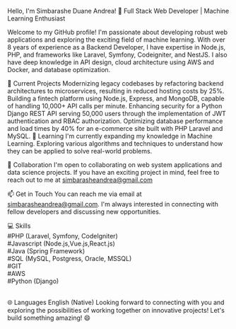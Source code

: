 Hello, I'm Simbarashe Duane Andrea! 👋
Full Stack Web Developer | Machine Learning Enthusiast

Welcome to my GitHub profile! I'm passionate about developing robust web applications and exploring the exciting field of machine learning. With over 8 years of experience as a Backend Developer, I have expertise in Node.js, PHP, and frameworks like Laravel, Symfony, Codeigniter, and NestJS. I also have deep knowledge in API design, cloud architecture using AWS and Docker, and database optimization.

🔭 Current Projects
Modernizing legacy codebases by refactoring backend architectures to microservices, resulting in reduced hosting costs by 25%.
Building a fintech platform using Node.js, Express, and MongoDB, capable of handling 10,000+ API calls per minute.
Enhancing security for a Python Django REST API serving 50,000 users through the implementation of JWT authentication and RBAC authorization.
Optimizing database performance and load times by 40% for an e-commerce site built with PHP Laravel and MySQL.
🌱 Learning
I'm currently expanding my knowledge in Machine Learning. Exploring various algorithms and techniques to understand how they can be applied to solve real-world problems.

👯 Collaboration
I'm open to collaborating on web system applications and data science projects. If you have an exciting project in mind, feel free to reach out to me at simbarasheandrea@gmail.com

📫 Get in Touch
You can reach me via email at simbarasheandrea@gmail.com. I'm always interested in connecting with fellow developers and discussing new opportunities.

💻 Skills<br>
#PHP (Laravel, Symfony, CodeIgniter)<br>
#Javascript (Node.js,Vue.js,React.js)<br>
#Java (Spring Framework)<br>
#SQL (MySQL, Postgress, Oracle, MSSQL)<br>
#GIT<br>
#AWS<br>
#Python (Django)<br><br>

🌐 Languages
English (Native)
Looking forward to connecting with you and exploring the possibilities of working together on innovative projects! Let's build something amazing! 😄
